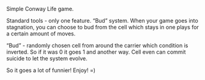 Simple Conway Life game.

Standard tools - only one feature. “Bud” system.
When your game goes into stagnation, you can choose to bud from the cell which stays in one plays for a certain amount of moves.

“Bud” - randomly chosen cell from around the carrier which condition is inverted. So if it was 0 it goes 1 and another way.
Cell even can commit suicide to let the system evolve.

So it goes a lot of funnier!
Enjoy! =)




